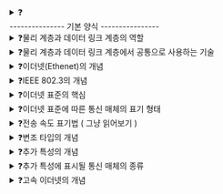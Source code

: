 <details>
<summary>❓</summary>


>""

</details>
--------------- 기본 양식 ----------------

<details>
<summary>❓물리 계층과 데이터 링크 계층의 역할</summary>

>"결국 물리적 계층과 데이터 링크 계층은 통신이 이루어지는 가장 근원적인 지점이다."

</details>

<details>
<summary>❓물리 계층과 데이터 링크 계층에서 공통으로 사용하는 기술</summary>

>"물리 계층과 데이터 링크 계층은 이더넷(Ethenet)이라는 공통된 기술을 사용한다."

</details>

<details>
<summary>❓이더넷(Ethenet)의 개념</summary>

>"현대 LAN, 특히 유선 LAN 환경에서 가장 대중적으로 사용되는 기술이다. 이더넷은 다양한 통신 매체들의 규격 및 송수신되는 프레임의 형태, 프레임을 주고받는 방법 등이 정의된 네트워크 기술이다."
![image](https://github.com/user-attachments/assets/15609d89-a61e-4de7-b68c-26fcfd2e36a1)

</details>

<details>
<summary>❓IEEE 802.3의 개념</summary>

>"IEEE 802.3은 이더넷 관련 다양한 표준들의 모음이다. 서로 다른 컴퓨터가 서로 다른 제조사의 네트워크 장비를 써도 동일한 형태의 프레임을 주고받고 약속한 듯 통일된 형태로 작동하는 것은 이더넷 표준을 준수하기 때문"

</details>

<details>
<summary>❓이더넷 표준의 핵심</summary>

>"이더넷 표준에 따라서 지원되는 네트워크 장비, 통신 매체의 종류 및 전송 속도 등이 달라질 수 있다."

</details>

<details>
<summary>❓이더넷 표준에 따른 통신 매체의 표기 형태</summary>

>"전송속도BASE-추가 특성"

</details>

<details>
<summary>❓전송 속도 표기법 ( 그냥 읽어보기 )</summary>

>"숫자만 표시되어 있으면 Mbps, 숫자 뒤에 G가 붙어있으면 Gbps 등... 예를 들어 100Base-T 케이블은 전송속도가 100Mbps 지원하는 케이블, 10GBASE-T 케이블은 전송속도 10Gbps를 지원하는 케이블이다."
![image](https://github.com/user-attachments/assets/c6b52450-96f7-4cea-b141-d6ce6fdefcf4)
![image](https://github.com/user-attachments/assets/a907dbd8-95f6-4c61-8f6f-95ffc4011342)

</details>

<details>
<summary>❓변조 타입의 개념</summary>

>"비트 신호로 변환된 데이터를 통신 매체로 전송하는 방법을 변조 타입이라고 한다. 일반 LAN 환경의 대부분의 이더넷 통신 매체는 BASE 방식을 변조 타입으로 사용함"

</details>

<details>
<summary>❓추가 특성의 개념</summary>

>"추가 특성에는 통신 매체의 특성이 명시된다."

</details>

<details>
<summary>❓추가 특성에 표시될 통신 매체의 종류</summary>

>"동축 케이블(C), 트위스티드 페어 케이블(T), 단파장 빛을 이용하는 광섬유 케이블(S), 장파장 빛을 이용하는 광섬유 케이블(L)이 있다."
![image](https://github.com/user-attachments/assets/5eb2f2f6-e7bb-4f2d-9859-16877b7c7f61)

</details>

<details>
<summary>❓고속 이더넷의 개념</summary>

>"초기 이더넷은 10Mbps의 속도를 지원했지만, 100Mbps 가량의 속도를 지원하는 표준들을 통틀어서 고속 이더넷(Fast Ethenet)이라고 한다."

</details>
